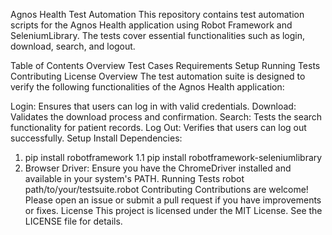Agnos Health Test Automation
This repository contains test automation scripts for the Agnos Health application using Robot Framework and SeleniumLibrary. 
The tests cover essential functionalities such as login, download, search, and logout.

Table of Contents
Overview
  Test Cases
  Requirements
  Setup
  Running Tests
  Contributing
  License
Overview
  The test automation suite is designed to verify the following functionalities of the Agnos Health application:

  Login: Ensures that users can log in with valid credentials.
  Download: Validates the download process and confirmation.
  Search: Tests the search functionality for patient records.
  Log Out: Verifies that users can log out successfully.
Setup
  Install Dependencies:
  1. pip install robotframework
  1.1 pip install robotframework-seleniumlibrary
  2. Browser Driver: Ensure you have the ChromeDriver installed and available in your system's PATH.
Running Tests
  robot path/to/your/testsuite.robot
Contributing
Contributions are welcome! Please open an issue or submit a pull request if you have improvements or fixes.
License
This project is licensed under the MIT License. See the LICENSE file for details.


